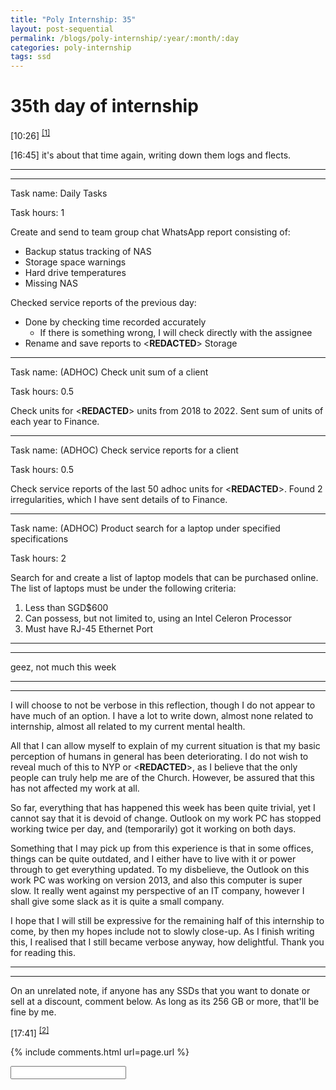 ```yaml
---
title: "Poly Internship: 35"
layout: post-sequential
permalink: /blogs/poly-internship/:year/:month/:day
categories: poly-internship
tags: ssd
---
```

# 35th day of internship

<span class="timestamp">[10:26]</span> <sup><a href="#1">[1]</a></sup> 

<span class="timestamp">[16:45]</span> it's about that time again, writing down them logs and flects.

---
---

Task name: Daily Tasks

Task hours: 1

Create and send to team group chat WhatsApp report consisting of:
 - Backup status tracking of NAS
 - Storage space warnings
 - Hard drive temperatures
 - Missing NAS

Checked service reports of the previous day:
 - Done by checking time recorded accurately
    - If there is something wrong, I will check directly with the assignee
 - Rename and save reports to <span class="disable-selection" ondblclick="this.innerHTML='Infospace'">&lt;<b>REDACTED</b>&gt;</span> Storage

--- 

Task name: (ADHOC) Check unit sum of a client

Task hours: 0.5

Check units for <span class="disable-selection" ondblclick="this.innerHTML='Daniel Teo & Associates Pte Ltd'">&lt;<b>REDACTED</b>&gt;</span> units from 2018 to 2022. Sent sum of units of each year to Finance.

---

Task name: (ADHOC) Check service reports for a client

Task hours: 0.5

Check service reports of the last 50 adhoc units for <span class="disable-selection" ondblclick="this.innerHTML='Hikari Automation Systems Pte Ltd'">&lt;<b>REDACTED</b>&gt;</span>. Found 2 irregularities, which I have sent details of to Finance.

---

Task name: (ADHOC) Product search for a laptop under specified specifications

Task hours: 2

Search for and create a list of laptop models that can be purchased online. The list of laptops must be under the following criteria:
1. Less than SGD$600
1. Can possess, but not limited to, using an Intel Celeron Processor
1. Must have RJ-45 Ethernet Port

---
---

geez, not much this week

---
---

I will choose to not be verbose in this reflection, though I do not appear to have much of an option. I have a lot to write down, almost none related to internship, almost all related to my current mental health. 

All that I can allow myself to explain of my current situation is that my basic perception of humans in general has been deteriorating. I do not wish to reveal much of this to NYP or <span class="disable-selection" ondblclick="this.innerHTML='Infospace'">&lt;<b>REDACTED</b>&gt;</span>, as I believe that the only people can truly help me are of the Church. However, be assured that this has not affected my work at all.

So far, everything that has happened this week has been quite trivial, yet I cannot say that it is devoid of change. Outlook on my work PC has stopped working twice per day, and (temporarily) got it working on both days. 

Something that I may pick up from this experience is that in some offices, things can be quite outdated, and I either have to live with it or power through to get everything updated. To my disbelieve, the Outlook on this work PC was working on version 2013, and also this computer is super slow. It really went against my perspective of an IT company, however I shall give some slack as it is quite a small company.

I hope that I will still be expressive for the remaining half of this internship to come, by then my hopes include not to slowly close-up. As I finish writing this, I realised that I still became verbose anyway, how delightful. Thank you for reading this.

---
---

On an unrelated note, if anyone has any SSDs that you want to donate or sell at a discount, comment below. As long as its 256 GB or more, that'll be fine by me.

<span class="timestamp">[17:41]</span> <sup><a href="#2">[2]</a></sup> 

{% include comments.html url=page.url %}

<input id="password-input" type="password" class="text-secret" onkeyup="unlock()" autocomplete="off">

<span class="disable-selection" id="truth" style="display:none;"><sup id="1">[1]</sup> i'm not coming to pm today, and i don't think i'm coming to oikos tomorrow. bsdfuogbsdfoupgbsopuboaufgoa;dfuibga[f'obngi[oafubgouiadfbgao yeah im not okay. its so funny, i have many malicious thoughts against humanity but i don't have the power to do so.<br><br><sup id="2">[2]</sup> i don't want to go later. if i go, i'll come by, look at people, fail at trying to understand them, spew all kinds of bullshit to make it look like i fit in. i feel like i'm someone who i'm not supposed to be. i don't want the people around me to conform to me because of my flaws or be inconvenienced. i think they are better off without me. because i love my brothers & sisters in Christ, i want to leave them to make them happier<br><br>...<br><br>...<br><br>...but i don't want to leave. if i leave, i know that it would make them sad. what the actual fuck. how to win in this situation. GOD <span style="font-size:150%;">HOW</span> <SPAN STYLE="FONT-SIZE:200%">HOW TO FIGHT THROUGH MY OWN LIES</SPAN><br><br>i'm splitting apart</span>